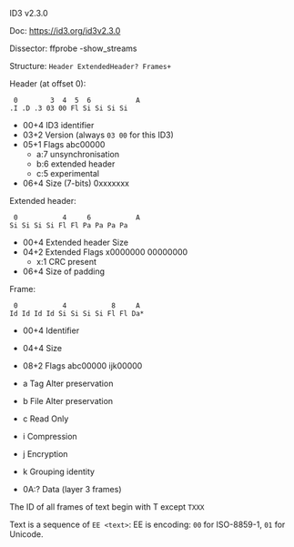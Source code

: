 
ID3 v2.3.0

Doc: https://id3.org/id3v2.3.0

Dissector: ffprobe -show_streams 

Structure: `Header ExtendedHeader? Frames+`


Header (at offset 0):

```
 0        3  4  5  6           A
.I .D .3 03 00 Fl Si Si Si Si
```

- 00+4 ID3 identifier
- 03+2 Version (always `03 00` for this ID3)
- 05+1 Flags abc00000
  - a:7 unsynchronisation
  - b:6 extended header
  - c:5 experimental
- 06+4 Size (7-bits)  0xxxxxxx

Extended header:
```
 0           4     6           A
Si Si Si Si Fl Fl Pa Pa Pa Pa
```

- 00+4 Extended header Size
- 04+2 Extended Flags x0000000 00000000
  - x:1 CRC present
- 06+4 Size of padding

Frame:
```
 0           4           8     A
Id Id Id Id Si Si Si Si Fl Fl Da*
```

- 00+4 Identifier
- 04+4 Size
- 08+2 Flags abc00000 ijk00000
 - a Tag Alter preservation
 - b File Alter preservation
 - c Read Only

 - i Compression
 - j Encryption
 - k Grouping identity
- 0A:? Data (layer 3 frames)


The ID of all frames of text begin with T except `TXXX`

Text is a sequence of `EE <text>`:
EE is encoding: `00` for ISO-8859-1, `01` for Unicode.
